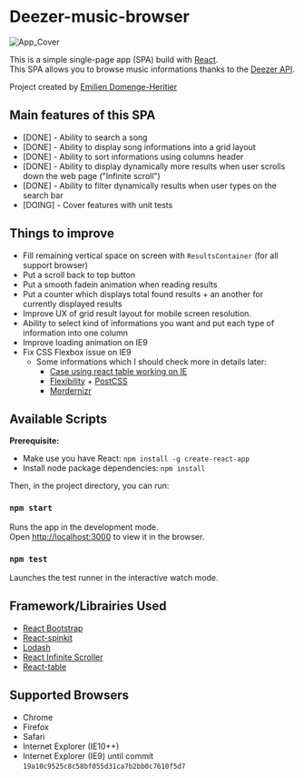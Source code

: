 

# Deezer-music-browser

![App_Cover](https://image.ibb.co/bDmWx7/Screen_Shot_2018_04_02_at_8_00_05_PM.png)

This is a simple single-page app (SPA) build with [React](https://reactjs.org/). <br> This SPA allows you to browse music informations thanks to the [Deezer API](https://developers.deezer.com/api).

Project created by [Emilien Domenge-Heritier](http://www.domenge.fr/)


## Main features of this SPA

 - [DONE] - Ability to search a song
  - [DONE] - Ability to display song informations into a grid layout
  - [DONE] - Ability to sort informations using columns header
  - [DONE] - Ability to display dynamically more results when user scrolls down the web page ("Infinite scroll")
  - [DONE] - Ability to filter dynamically results when user types on the search bar
  - [DOING] - Cover features with unit tests

## Things to improve

 - Fill remaining vertical space on screen with `ResultsContainer` (for all support browser)
 - Put a scroll back to top button
 - Put a smooth fadein animation when reading results
 - Put a counter which displays total found results  + an another for currently displayed results
 - Improve UX of grid result layout for mobile screen resolution.
 - Ability to select kind of informations you want and put each type of information into one column
 - Improve loading animation on IE9
 - Fix CSS Flexbox issue on IE9
	 - Some informations which I should check more in details later:
		 - [Case using react table working on IE](https://github.com/react-tools/react-table/issues/304)
		 - [Flexibility](https://github.com/jonathantneal/flexibility) + [PostCSS](https://github.com/postcss/postcss-js)
		 - [Mordernizr](https://github.com/modernizr/modernizr)



## Available Scripts

**Prerequisite:**
 - Make use you have React:  `npm install -g create-react-app`
 - Install node package dependencies: `npm install`

Then, in the project directory, you can run:

### `npm start`

Runs the app in the development mode.<br>
Open [http://localhost:3000](http://localhost:3000) to view it in the browser.


### `npm test`

Launches the test runner in the interactive watch mode.


## Framework/Librairies Used

 - [React Bootstrap](https://react-bootstrap.github.io/)
 - [React-spinkit](https://github.com/KyleAMathews/react-spinkit)
 - [Lodash](https://lodash.com/)
 - [React Infinite Scroller](https://github.com/CassetteRocks/react-infinite-scroller)
 - [React-table](https://react-table.js.org/#/story/readme)

## Supported Browsers

 - Chrome
 - Firefox
 - Safari
 - Internet Explorer (IE10++)
 - Internet Explorer (IE9) until commit `19a10c9525c8c58bf055d31ca7b2bb0c7610f5d7`